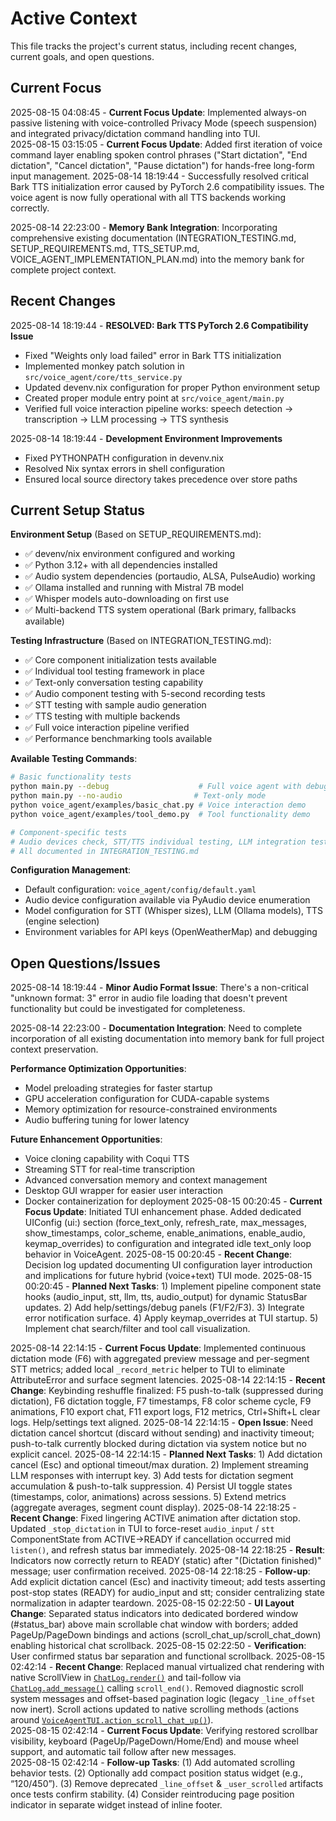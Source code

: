 # Active Context

This file tracks the project's current status, including recent changes, current goals, and open questions.

## Current Focus

2025-08-15 04:08:45 - **Current Focus Update**: Implemented always-on passive listening with voice-controlled Privacy Mode (speech suspension) and integrated privacy/dictation command handling into TUI.  
2025-08-15 03:15:05 - **Current Focus Update**: Added first iteration of voice command layer enabling spoken control phrases ("Start dictation", "End dictation", "Cancel dictation", "Pause dictation") for hands-free long-form input management.
2025-08-14 18:19:44 - Successfully resolved critical Bark TTS initialization error caused by PyTorch 2.6 compatibility issues. The voice agent is now fully operational with all TTS backends working correctly.

2025-08-14 22:23:00 - **Memory Bank Integration**: Incorporating comprehensive existing documentation (INTEGRATION_TESTING.md, SETUP_REQUIREMENTS.md, TTS_SETUP.md, VOICE_AGENT_IMPLEMENTATION_PLAN.md) into the memory bank for complete project context.

## Recent Changes

2025-08-14 18:19:44 - **RESOLVED: Bark TTS PyTorch 2.6 Compatibility Issue**

- Fixed "Weights only load failed" error in Bark TTS initialization
- Implemented monkey patch solution in `src/voice_agent/core/tts_service.py`
- Updated devenv.nix configuration for proper Python environment setup
- Created proper module entry point at `src/voice_agent/main.py`
- Verified full voice interaction pipeline works: speech detection → transcription → LLM processing → TTS synthesis

2025-08-14 18:19:44 - **Development Environment Improvements**

- Fixed PYTHONPATH configuration in devenv.nix
- Resolved Nix syntax errors in shell configuration
- Ensured local source directory takes precedence over store paths

## Current Setup Status

**Environment Setup** (Based on SETUP_REQUIREMENTS.md):

- ✅ devenv/nix environment configured and working
- ✅ Python 3.12+ with all dependencies installed
- ✅ Audio system dependencies (portaudio, ALSA, PulseAudio) working
- ✅ Ollama installed and running with Mistral 7B model
- ✅ Whisper models auto-downloading on first use
- ✅ Multi-backend TTS system operational (Bark primary, fallbacks available)

**Testing Infrastructure** (Based on INTEGRATION_TESTING.md):

- ✅ Core component initialization tests available
- ✅ Individual tool testing framework in place
- ✅ Text-only conversation testing capability
- ✅ Audio component testing with 5-second recording tests
- ✅ STT testing with sample audio generation
- ✅ TTS testing with multiple backends
- ✅ Full voice interaction pipeline verified
- ✅ Performance benchmarking tools available

**Available Testing Commands**:

```bash
# Basic functionality tests
python main.py --debug                    # Full voice agent with debug logging
python main.py --no-audio                # Text-only mode
python voice_agent/examples/basic_chat.py # Voice interaction demo
python voice_agent/examples/tool_demo.py  # Tool functionality demo

# Component-specific tests
# Audio devices check, STT/TTS individual testing, LLM integration testing
# All documented in INTEGRATION_TESTING.md
```

**Configuration Management**:

- Default configuration: `voice_agent/config/default.yaml`
- Audio device configuration available via PyAudio device enumeration
- Model configuration for STT (Whisper sizes), LLM (Ollama models), TTS (engine selection)
- Environment variables for API keys (OpenWeatherMap) and debugging

## Open Questions/Issues

2025-08-14 18:19:44 - **Minor Audio Format Issue**: There's a non-critical "unknown format: 3" error in audio file loading that doesn't prevent functionality but could be investigated for completeness.

2025-08-14 22:23:00 - **Documentation Integration**: Need to complete incorporation of all existing documentation into memory bank for full project context preservation.

**Performance Optimization Opportunities**:

- Model preloading strategies for faster startup
- GPU acceleration configuration for CUDA-capable systems
- Memory optimization for resource-constrained environments
- Audio buffering tuning for lower latency

**Future Enhancement Opportunities**:

- Voice cloning capability with Coqui TTS
- Streaming STT for real-time transcription
- Advanced conversation memory and context management
- Desktop GUI wrapper for easier user interaction
- Docker containerization for deployment
  2025-08-15 00:20:45 - **Current Focus Update**: Initiated TUI enhancement phase. Added dedicated UIConfig (ui:) section (force_text_only, refresh_rate, max_messages, show_timestamps, color_scheme, enable_animations, enable_audio, keymap_overrides) to configuration and integrated idle text_only loop behavior in VoiceAgent.
  2025-08-15 00:20:45 - **Recent Change**: Decision log updated documenting UI configuration layer introduction and implications for future hybrid (voice+text) TUI mode.
  2025-08-15 00:20:45 - **Planned Next Tasks**: 1) Implement pipeline component state hooks (audio_input, stt, llm, tts, audio_output) for dynamic StatusBar updates. 2) Add help/settings/debug panels (F1/F2/F3). 3) Integrate error notification surface. 4) Apply keymap_overrides at TUI startup. 5) Implement chat search/filter and tool call visualization.

2025-08-14 22:14:15 - **Current Focus Update**: Implemented continuous dictation mode (F6) with aggregated preview message and per-segment STT metrics; added local `_record_metric` helper to TUI to eliminate AttributeError and surface segment latencies.
2025-08-14 22:14:15 - **Recent Change**: Keybinding reshuffle finalized: F5 push-to-talk (suppressed during dictation), F6 dictation toggle, F7 timestamps, F8 color scheme cycle, F9 animations, F10 export chat, F11 export logs, F12 metrics, Ctrl+Shift+L clear logs. Help/settings text aligned.
2025-08-14 22:14:15 - **Open Issue**: Need dictation cancel shortcut (discard without sending) and inactivity timeout; push-to-talk currently blocked during dictation via system notice but no explicit cancel.
2025-08-14 22:14:15 - **Planned Next Tasks**: 1) Add dictation cancel (Esc) and optional timeout/max duration. 2) Implement streaming LLM responses with interrupt key. 3) Add tests for dictation segment accumulation & push-to-talk suppression. 4) Persist UI toggle states (timestamps, color, animations) across sessions. 5) Extend metrics (aggregate averages, segment count display).
2025-08-14 22:18:25 - **Recent Change**: Fixed lingering ACTIVE animation after dictation stop. Updated `_stop_dictation` in TUI to force-reset `audio_input` / `stt` ComponentState from ACTIVE→READY if cancellation occurred mid `listen()`, and refresh status bar immediately.
2025-08-14 22:18:25 - **Result**: Indicators now correctly return to READY (static) after "(Dictation finished)" message; user confirmation received.
2025-08-14 22:18:25 - **Follow-up**: Add explicit dictation cancel (Esc) and inactivity timeout; add tests asserting post-stop states (READY) for audio_input and stt; consider centralizing state normalization in adapter teardown.
2025-08-15 02:22:50 - **UI Layout Change**: Separated status indicators into dedicated bordered window (#status_bar) above main scrollable chat window with borders; added PageUp/PageDown bindings and actions (scroll_chat_up/scroll_chat_down) enabling historical chat scrollback.
2025-08-15 02:22:50 - **Verification**: User confirmed status bar separation and functional scrollback.
2025-08-15 02:42:14 - **Recent Change**: Replaced manual virtualized chat rendering with native ScrollView in [`ChatLog.render()`](src/voice_agent/ui/tui_app.py:322) and tail-follow via [`ChatLog.add_message()`](src/voice_agent/ui/tui_app.py:281) calling `scroll_end()`. Removed diagnostic scroll system messages and offset-based pagination logic (legacy `_line_offset` now inert). Scroll actions updated to native scrolling methods (actions around [`VoiceAgentTUI.action_scroll_chat_up()`](src/voice_agent/ui/tui_app.py:1082)).  
2025-08-15 02:42:14 - **Current Focus Update**: Verifying restored scrollbar visibility, keyboard (PageUp/PageDown/Home/End) and mouse wheel support, and automatic tail follow after new messages.  
2025-08-15 02:42:14 - **Follow-up Tasks**: (1) Add automated scrolling behavior tests. (2) Optionally add compact position status widget (e.g., “120/450”). (3) Remove deprecated `_line_offset` & `_user_scrolled` artifacts once tests confirm stability. (4) Consider reintroducing page position indicator in separate widget instead of inline footer.
